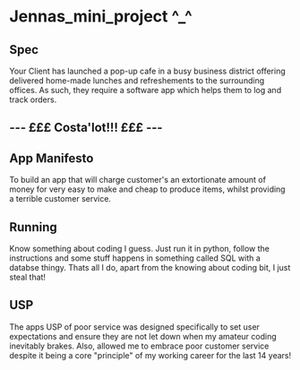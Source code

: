 # Jennas_mini_project ^_^ 

## Spec

Your Client has launched a pop-up cafe in a busy business district offering delivered home-made lunches and refreshements to the surrounding offices. As such, they require a software app which helps them to log and track orders. 

##                                                   --- £££ Costa'lot!!! £££ --- 

## App Manifesto

To build an app that will charge customer's an extortionate amount of money for very easy to make and cheap to produce items, whilst providing a terrible customer service. 

## Running

Know something about coding I guess. Just run it in python, follow the instructions and some stuff happens in something called SQL with a databse thingy. Thats all I do, apart from the knowing about coding bit, I just steal that!

## USP

The apps USP of poor service was designed specifically to set user expectations and ensure they are not let down when my amateur coding inevitably brakes. Also, allowed me to embrace poor customer service despite it being a core "principle" of my working career for the last 14 years!
